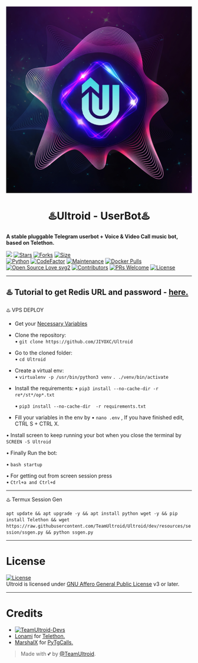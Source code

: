 <p align="center">
  <img src="./resources/extras/logo_readme.jpg" alt="TeamUltroid Logo">
</p>
<h1 align="center">
  <b>♨️Ultroid - UserBot♨️</b>
</h1>

<b>A stable pluggable Telegram userbot + Voice & Video Call music bot, based on Telethon.</b>

[![](https://img.shields.io/badge/Ultroid-v0.8-crimson)](#)
[![Stars](https://img.shields.io/github/stars/TeamUltroid/Ultroid?style=flat-square&color=yellow)](https://github.com/TeamUltroid/Ultroid/stargazers)
[![Forks](https://img.shields.io/github/forks/TeamUltroid/Ultroid?style=flat-square&color=orange)](https://github.com/TeamUltroid/Ultroid/fork)
[![Size](https://img.shields.io/github/repo-size/TeamUltroid/Ultroid?style=flat-square&color=green)](https://github.com/TeamUltroid/Ultroid/)   
[![Python](https://img.shields.io/badge/Python-v3.10.3-blue)](https://www.python.org/)
[![CodeFactor](https://www.codefactor.io/repository/github/teamultroid/ultroid/badge/main)](https://www.codefactor.io/repository/github/teamultroid/ultroid/overview/main)
[![Maintenance](https://img.shields.io/badge/Maintained%3F-yes-green.svg)](https://github.com/TeamUltroid/Ultroid/graphs/commit-activity)
[![Docker Pulls](https://img.shields.io/docker/pulls/theteamultroid/ultroid?style=flat-square)](https://img.shields.io/docker/pulls/theteamultroid/ultroid?style=flat-square)   
[![Open Source Love svg2](https://badges.frapsoft.com/os/v2/open-source.svg?v=103)](https://github.com/TeamUltroid/Ultroid)
[![Contributors](https://img.shields.io/github/contributors/TeamUltroid/Ultroid?style=flat-square&color=green)](https://github.com/TeamUltroid/Ultroid/graphs/contributors)
[![PRs Welcome](https://img.shields.io/badge/PRs-welcome-brightgreen.svg?style=flat-square)](https://makeapullrequest.com)
[![License](https://img.shields.io/badge/License-AGPL-blue)](https://github.com/TeamUltroid/Ultroid/blob/main/LICENSE)   

----


♨️ Tutorial to get Redis URL and password - [here.](./resources/extras/redistut.md)
---


♨️ VPS DEPLOY 
- Get your [Necessary Variables](https://github.com/JIYOXC/Ultroid/blob/main/.env.sample)

- Clone the repository:    
• `git clone https://github.com/JIYOXC/Ultroid`
- Go to the cloned folder:    
  • `cd Ultroid`
- Create a virtual env:      
  • `virtualenv -p /usr/bin/python3 venv`
`. ./venv/bin/activate`
- Install the requirements:
  • `pip3 install --no-cache-dir -r re*/st*/op*.txt`

  • `pip3 install --no-cache-dir  -r requirements.txt`
- Fill your variables in the env by
• `nano .env` , If you have finished edit, CTRL S + CTRL X.

• Install screen to keep running your bot when you close the terminal by `SCREEN -S Ultroid`

• Finally Run the bot:
  
  • `bash startup`

• For getting out from screen session press    
• `Ctrl+a and Ctrl+d`

---
♨️ Termux Session Gen

`apt update && apt upgrade -y && apt install python wget -y && pip install Telethon && wget https://raw.githubusercontent.com/TeamUltroid/Ultroid/dev/resources/session/ssgen.py && python ssgen.py`

---

# License
[![License](https://www.gnu.org/graphics/agplv3-155x51.png)](LICENSE)   
Ultroid is licensed under [GNU Affero General Public License](https://www.gnu.org/licenses/agpl-3.0.en.html) v3 or later.

---

# Credits
* [![TeamUltroid-Devs](https://img.shields.io/static/v1?label=Teamultroid&message=devs&color=critical)](https://t.me/@xditya)
* [Lonami](https://github.com/LonamiWebs/) for [Telethon.](https://github.com/LonamiWebs/Telethon)
* [MarshalX](https://github.com/MarshalX) for [PyTgCalls.](https://github.com/MarshalX/tgcalls)

> Made with 💕 by [@TeamUltroid](https://t.me/TeamUltroid).    
